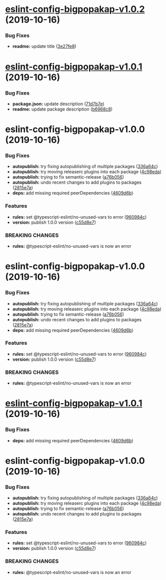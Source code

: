 # [eslint-config-bigpopakap-v1.0.2](https://github.com/bigpopakap/linting-config/compare/v1.0.1-eslint-config-bigpopakap...v1.0.2-eslint-config-bigpopakap) (2019-10-16)


### Bug Fixes

* **readme:** update title ([3e27fe8](https://github.com/bigpopakap/linting-config/commit/3e27fe8b5309b70839954453a314ff0636fb2b9b))

# [eslint-config-bigpopakap-v1.0.1](https://github.com/bigpopakap/linting-config/compare/v1.0.0-eslint-config-bigpopakap...v1.0.1-eslint-config-bigpopakap) (2019-10-16)


### Bug Fixes

* **package.json:** update description ([71d7b7e](https://github.com/bigpopakap/linting-config/commit/71d7b7e0acf5be7b49a64c53616d634dc157f056))
* **readme:** update package description ([b6968c8](https://github.com/bigpopakap/linting-config/commit/b6968c8f603420720dea88037048677faf169073))

# eslint-config-bigpopakap-v1.0.0 (2019-10-16)


### Bug Fixes

* **autopublish:** try fixing autopublishing of multiple packages ([336a64c](https://github.com/bigpopakap/linting-config/commit/336a64ce5946173ad9b251c8c5d0423f263f1fba))
* **autopublish:** try moving releaserc plugins into each package ([4c98eda](https://github.com/bigpopakap/linting-config/commit/4c98edadfa18f51780d80bab2da772b3ca2c11f5))
* **autopublish:** trying to fix semantic-release ([a76b056](https://github.com/bigpopakap/linting-config/commit/a76b056eb31129208e6a193dc4bdcdb9b490eb93))
* **autopublish:** undo recent changes to add plugins to packages ([2815e7a](https://github.com/bigpopakap/linting-config/commit/2815e7a82fc17dc4d07c33a709ab9d92d258d2f3))
* **deps:** add missing required peerDependencies ([4609d6b](https://github.com/bigpopakap/linting-config/commit/4609d6bc3899c55f0a647939679b9063c7180e9c))


### Features

* **rules:** set @typescript-eslint/no-unused-vars to error ([960984c](https://github.com/bigpopakap/linting-config/commit/960984c00a98f5e02aa196ca00531fe0c23d412a))
* **version:** publish 1.0.0 version ([c55d8e7](https://github.com/bigpopakap/linting-config/commit/c55d8e7276a994240eb95deacb06a1702f03f1d1))


### BREAKING CHANGES

* **rules:** @typescript-eslint/no-unused-vars is now an error

# eslint-config-bigpopakap-v1.0.0 (2019-10-16)


### Bug Fixes

* **autopublish:** try fixing autopublishing of multiple packages ([336a64c](https://github.com/bigpopakap/linting-config/commit/336a64ce5946173ad9b251c8c5d0423f263f1fba))
* **autopublish:** try moving releaserc plugins into each package ([4c98eda](https://github.com/bigpopakap/linting-config/commit/4c98edadfa18f51780d80bab2da772b3ca2c11f5))
* **autopublish:** trying to fix semantic-release ([a76b056](https://github.com/bigpopakap/linting-config/commit/a76b056eb31129208e6a193dc4bdcdb9b490eb93))
* **autopublish:** undo recent changes to add plugins to packages ([2815e7a](https://github.com/bigpopakap/linting-config/commit/2815e7a82fc17dc4d07c33a709ab9d92d258d2f3))
* **deps:** add missing required peerDependencies ([4609d6b](https://github.com/bigpopakap/linting-config/commit/4609d6bc3899c55f0a647939679b9063c7180e9c))


### Features

* **rules:** set @typescript-eslint/no-unused-vars to error ([960984c](https://github.com/bigpopakap/linting-config/commit/960984c00a98f5e02aa196ca00531fe0c23d412a))
* **version:** publish 1.0.0 version ([c55d8e7](https://github.com/bigpopakap/linting-config/commit/c55d8e7276a994240eb95deacb06a1702f03f1d1))


### BREAKING CHANGES

* **rules:** @typescript-eslint/no-unused-vars is now an error

# [eslint-config-bigpopakap-v1.0.1](https://github.com/bigpopakap/linting-config/compare/v1.0.0...v1.0.1) (2019-10-16)


### Bug Fixes

* **deps:** add missing required peerDependencies ([4609d6b](https://github.com/bigpopakap/linting-config/commit/4609d6bc3899c55f0a647939679b9063c7180e9c))

# eslint-config-bigpopakap-v1.0.0 (2019-10-16)


### Bug Fixes

* **autopublish:** try fixing autopublishing of multiple packages ([336a64c](https://github.com/bigpopakap/linting-config/commit/336a64ce5946173ad9b251c8c5d0423f263f1fba))
* **autopublish:** try moving releaserc plugins into each package ([4c98eda](https://github.com/bigpopakap/linting-config/commit/4c98edadfa18f51780d80bab2da772b3ca2c11f5))
* **autopublish:** trying to fix semantic-release ([a76b056](https://github.com/bigpopakap/linting-config/commit/a76b056eb31129208e6a193dc4bdcdb9b490eb93))
* **autopublish:** undo recent changes to add plugins to packages ([2815e7a](https://github.com/bigpopakap/linting-config/commit/2815e7a82fc17dc4d07c33a709ab9d92d258d2f3))


### Features

* **rules:** set @typescript-eslint/no-unused-vars to error ([960984c](https://github.com/bigpopakap/linting-config/commit/960984c00a98f5e02aa196ca00531fe0c23d412a))
* **version:** publish 1.0.0 version ([c55d8e7](https://github.com/bigpopakap/linting-config/commit/c55d8e7276a994240eb95deacb06a1702f03f1d1))


### BREAKING CHANGES

* **rules:** @typescript-eslint/no-unused-vars is now an error
